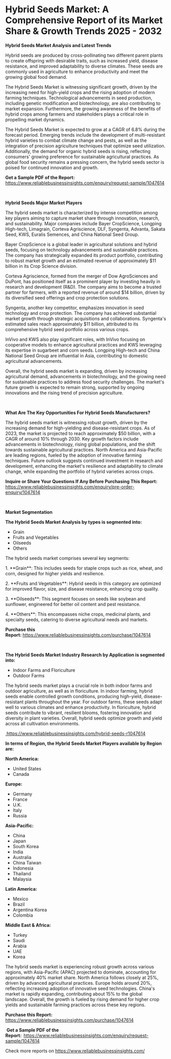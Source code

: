 <p><h1>Hybrid Seeds Market: A Comprehensive Report of its Market Share & Growth Trends 2025 - 2032</h1></p><p><strong>Hybrid Seeds Market Analysis and Latest Trends</strong></p>
<p><p>Hybrid seeds are produced by cross-pollinating two different parent plants to create offspring with desirable traits, such as increased yield, disease resistance, and improved adaptability to diverse climates. These seeds are commonly used in agriculture to enhance productivity and meet the growing global food demand.</p><p>The Hybrid Seeds Market is witnessing significant growth, driven by the increasing need for high-yield crops and the rising adoption of modern farming techniques. Technological advancements in seed production, including genetic modification and biotechnology, are also contributing to market expansion. Furthermore, the growing awareness of the benefits of hybrid crops among farmers and stakeholders plays a critical role in propelling market dynamics.</p><p>The Hybrid Seeds Market is expected to grow at a CAGR of 6.8% during the forecast period. Emerging trends include the development of multi-resistant hybrid varieties to combat climate change and pests, as well as the integration of precision agriculture techniques that optimize seed utilization. Additionally, the demand for organic hybrid seeds is rising, reflecting consumers' growing preference for sustainable agricultural practices. As global food security remains a pressing concern, the hybrid seeds sector is poised for continued innovation and growth.</p></p>
<p><strong>Get a Sample PDF of the Report:&nbsp;</strong> <a href="https://www.reliablebusinessinsights.com/enquiry/request-sample/1047614?utm_campaign=3045&utm_medium=2&utm_source=Github&utm_content=ia&utm_term=05042025&utm_id=hybrid-seeds">https://www.reliablebusinessinsights.com/enquiry/request-sample/1047614</a></p>
<p>&nbsp;</p>
<p><strong>Hybrid Seeds Major Market Players</strong></p>
<p><p>The hybrid seeds market is characterized by intense competition among key players aiming to capture market share through innovation, research, and sustainability. Major companies include Bayer CropScience, Longping High-tech, Limagrain, Corteva Agriscience, DLF, Syngenta, Advanta, Sakata Seed, KWS, Euralis Semences, and China National Seed Group.</p><p>Bayer CropScience is a global leader in agricultural solutions and hybrid seeds, focusing on technology advancements and sustainable practices. The company has strategically expanded its product portfolio, contributing to robust market growth and an estimated revenue of approximately $11 billion in its Crop Science division.</p><p>Corteva Agriscience, formed from the merger of Dow AgroSciences and DuPont, has positioned itself as a prominent player by investing heavily in research and development (R&D). The company aims to become a trusted partner for farmers, with a reported revenue of around $14 billion, driven by its diversified seed offerings and crop protection solutions.</p><p>Syngenta, another key competitor, emphasizes innovation in seed technology and crop protection. The company has achieved substantial market growth through strategic acquisitions and collaborations. Syngenta's estimated sales reach approximately $11 billion, attributed to its comprehensive hybrid seed portfolio across various crops.</p><p>InVivo and KWS also play significant roles, with InVivo focusing on cooperative models to enhance agricultural practices and KWS leveraging its expertise in sugarbeet and corn seeds. Longping High-tech and China National Seed Group are influential in Asia, contributing to domestic agricultural advancements.</p><p>Overall, the hybrid seeds market is expanding, driven by increasing agricultural demand, advancements in biotechnology, and the growing need for sustainable practices to address food security challenges. The market's future growth is expected to remain strong, supported by ongoing innovations and the rising trend of precision agriculture.</p></p>
<p>&nbsp;</p>
<p><strong>What Are The Key Opportunities For Hybrid Seeds Manufacturers?</strong></p>
<p><p>The hybrid seeds market is witnessing robust growth, driven by the increasing demand for high-yielding and disease-resistant crops. As of 2023, the market is projected to reach approximately $50 billion, with a CAGR of around 10% through 2030. Key growth factors include advancements in biotechnology, rising global populations, and the shift towards sustainable agricultural practices. North America and Asia-Pacific are leading regions, fueled by the adoption of innovative farming techniques. Future outlook suggests continued investment in research and development, enhancing the market's resilience and adaptability to climate change, while expanding the portfolio of hybrid varieties across crops.</p></p>
<p><strong>Inquire or Share Your Questions If Any Before Purchasing This Report:</strong> <a href="https://www.reliablebusinessinsights.com/enquiry/pre-order-enquiry/1047614?utm_campaign=3045&utm_medium=2&utm_source=Github&utm_content=ia&utm_term=05042025&utm_id=hybrid-seeds">https://www.reliablebusinessinsights.com/enquiry/pre-order-enquiry/1047614</a></p>
<p>&nbsp;</p>
<p><strong>Market Segmentation</strong></p>
<p><strong>The Hybrid Seeds Market Analysis by types is segmented into:</strong></p>
<p><ul><li>Grain</li><li>Fruits and Vegetables</li><li>Oilseeds</li><li>Others</li></ul></p>
<p><p>The hybrid seeds market comprises several key segments: </p><p>1. **Grain**: This includes seeds for staple crops such as rice, wheat, and corn, designed for higher yields and resilience.</p><p>2. **Fruits and Vegetables**: Hybrid seeds in this category are optimized for improved flavor, size, and disease resistance, enhancing crop quality.</p><p>3. **Oilseeds**: This segment focuses on seeds like soybean and sunflower, engineered for better oil content and pest resistance.</p><p>4. **Others**: This encompasses niche crops, medicinal plants, and specialty seeds, catering to diverse agricultural needs and markets.</p></p>
<p><strong>Purchase this Report:&nbsp;</strong><a href="https://www.reliablebusinessinsights.com/purchase/1047614?utm_campaign=3045&utm_medium=2&utm_source=Github&utm_content=ia&utm_term=05042025&utm_id=hybrid-seeds">https://www.reliablebusinessinsights.com/purchase/1047614</a></p>
<p>&nbsp;</p>
<p><strong>The Hybrid Seeds Market Industry Research by Application is segmented into:</strong></p>
<p><ul><li>Indoor Farms and Floriculture</li><li>Outdoor Farms</li></ul></p>
<p><p>The hybrid seeds market plays a crucial role in both indoor farms and outdoor agriculture, as well as in floriculture. In indoor farming, hybrid seeds enable controlled growth conditions, producing high-yield, disease-resistant plants throughout the year. For outdoor farms, these seeds adapt well to various climates and enhance productivity. In floriculture, hybrid seeds contribute to vibrant, resilient blooms, fostering innovation and diversity in plant varieties. Overall, hybrid seeds optimize growth and yield across all cultivation environments.</p></p>
<p><a href="https://www.reliablebusinessinsights.com/hybrid-seeds-r1047614?utm_campaign=3045&utm_medium=2&utm_source=Github&utm_content=ia&utm_term=05042025&utm_id=hybrid-seeds">&nbsp;https://www.reliablebusinessinsights.com/hybrid-seeds-r1047614</a></p>
<p><strong>In terms of Region, the Hybrid Seeds Market Players available by Region are:</strong></p>
<p>
    <p> <strong> North America: </strong>
        <ul>
            <li>United States</li>
            <li>Canada</li>
        </ul>
        </p> 
    <p> <strong> Europe: </strong>
        <ul>
            <li>Germany</li>
            <li>France</li>
            <li>U.K.</li>
            <li>Italy</li>
            <li>Russia</li>
        </ul>
        </p> 
    <p> <strong> Asia-Pacific: </strong>
        <ul>
            <li>China</li>
            <li>Japan</li>
            <li>South Korea</li>
            <li>India</li>
            <li>Australia</li>
            <li>China Taiwan</li>
            <li>Indonesia</li>
            <li>Thailand</li>
            <li>Malaysia</li>
        </ul>
        </p> 
    <p> <strong> Latin America: </strong>
        <ul>
            <li>Mexico</li>
            <li>Brazil</li>
            <li>Argentina Korea</li>
            <li>Colombia</li>
        </ul>
        </p> 
    <p> <strong> Middle East & Africa: </strong>
        <ul>
            <li>Turkey</li>
            <li>Saudi</li>
            <li>Arabia</li>
            <li>UAE</li>
            <li>Korea</li>
        </ul>
    </p>
    </p>
<p><p>The hybrid seeds market is experiencing robust growth across various regions, with Asia-Pacific (APAC) projected to dominate, accounting for approximately 40% market share. North America follows closely at 25%, driven by advanced agricultural practices. Europe holds around 20%, reflecting increasing adoption of innovative seed technologies. China's market is rapidly expanding, contributing about 15% to the global landscape. Overall, the growth is fueled by rising demand for higher crop yields and sustainable farming practices across these key regions.</p></p>
<p><strong>Purchase this Report: </strong><a href="https://www.reliablebusinessinsights.com/purchase/1047614?utm_campaign=3045&utm_medium=2&utm_source=Github&utm_content=ia&utm_term=05042025&utm_id=hybrid-seeds">https://www.reliablebusinessinsights.com/purchase/1047614</a></p>
<p>&nbsp;<strong>Get a Sample PDF of the Report:&nbsp;&nbsp;</strong><a href="https://www.reliablebusinessinsights.com/enquiry/request-sample/1047614?utm_campaign=3045&utm_medium=2&utm_source=Github&utm_content=ia&utm_term=05042025&utm_id=hybrid-seeds">https://www.reliablebusinessinsights.com/enquiry/request-sample/1047614</a></p>
<p><strong></strong></p>
<p>Check more reports on <a href="https://www.reliablebusinessinsights.com/?utm_campaign=3045&utm_medium=2&utm_source=Github&utm_content=ia&utm_term=05042025&utm_id=hybrid-seeds">https://www.reliablebusinessinsights.com/</a></p>